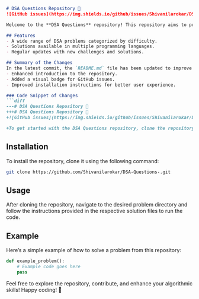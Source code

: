 ```markdown
# DSA Questions Repository 🚀
![GitHub issues](https://img.shields.io/github/issues/Shivanilarokar/DSA-Questions-)

Welcome to the **DSA Questions** repository! This repository aims to provide a wide range of algorithmic challenges to help you improve your data structures and algorithms skills.

## Features
- A wide range of DSA problems categorized by difficulty.
- Solutions available in multiple programming languages.
- Regular updates with new challenges and solutions.

## Summary of the Changes
In the latest commit, the `README.md` file has been updated to improve clarity and provide additional information. Key changes include:
- Enhanced introduction to the repository.
- Added a visual badge for GitHub issues.
- Improved installation instructions for better user experience.

### Code Snippet of Changes
```diff
---# DSA Questions Repository 🚀
+++# DSA Questions Repository 🚀
+![GitHub issues](https://img.shields.io/github/issues/Shivanilarokar/DSA-Questions-)

+To get started with the DSA Questions repository, clone the repository using the following command:
```

## Installation
To install the repository, clone it using the following command:
```bash
git clone https://github.com/Shivanilarokar/DSA-Questions-.git
```

## Usage
After cloning the repository, navigate to the desired problem directory and follow the instructions provided in the respective solution files to run the code.

## Example
Here’s a simple example of how to solve a problem from this repository:
```python
def example_problem():
    # Example code goes here
    pass
```

Feel free to explore the repository, contribute, and enhance your algorithmic skills! Happy coding! 🎉
```